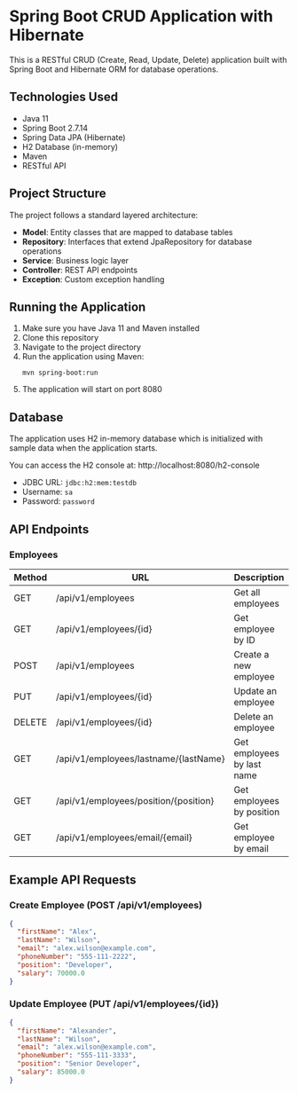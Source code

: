 # Spring Boot CRUD Application with Hibernate

This is a RESTful CRUD (Create, Read, Update, Delete) application built with Spring Boot and Hibernate ORM for database operations.

## Technologies Used

- Java 11
- Spring Boot 2.7.14
- Spring Data JPA (Hibernate)
- H2 Database (in-memory)
- Maven
- RESTful API

## Project Structure

The project follows a standard layered architecture:

- **Model**: Entity classes that are mapped to database tables
- **Repository**: Interfaces that extend JpaRepository for database operations
- **Service**: Business logic layer
- **Controller**: REST API endpoints
- **Exception**: Custom exception handling

## Running the Application

1. Make sure you have Java 11 and Maven installed
2. Clone this repository
3. Navigate to the project directory
4. Run the application using Maven:
   ```
   mvn spring-boot:run
   ```
5. The application will start on port 8080

## Database

The application uses H2 in-memory database which is initialized with sample data when the application starts.

You can access the H2 console at: http://localhost:8080/h2-console
- JDBC URL: `jdbc:h2:mem:testdb`
- Username: `sa`
- Password: `password`

## API Endpoints

### Employees

| Method | URL                                     | Description                     |
|--------|------------------------------------------|---------------------------------|
| GET    | /api/v1/employees                        | Get all employees               |
| GET    | /api/v1/employees/{id}                   | Get employee by ID              |
| POST   | /api/v1/employees                        | Create a new employee           |
| PUT    | /api/v1/employees/{id}                   | Update an employee              |
| DELETE | /api/v1/employees/{id}                   | Delete an employee              |
| GET    | /api/v1/employees/lastname/{lastName}    | Get employees by last name      |
| GET    | /api/v1/employees/position/{position}    | Get employees by position       |
| GET    | /api/v1/employees/email/{email}          | Get employee by email           |

## Example API Requests

### Create Employee (POST /api/v1/employees)
```json
{
  "firstName": "Alex",
  "lastName": "Wilson",
  "email": "alex.wilson@example.com",
  "phoneNumber": "555-111-2222",
  "position": "Developer",
  "salary": 70000.0
}
```

### Update Employee (PUT /api/v1/employees/{id})
```json
{
  "firstName": "Alexander",
  "lastName": "Wilson",
  "email": "alex.wilson@example.com",
  "phoneNumber": "555-111-3333",
  "position": "Senior Developer",
  "salary": 85000.0
}
```
